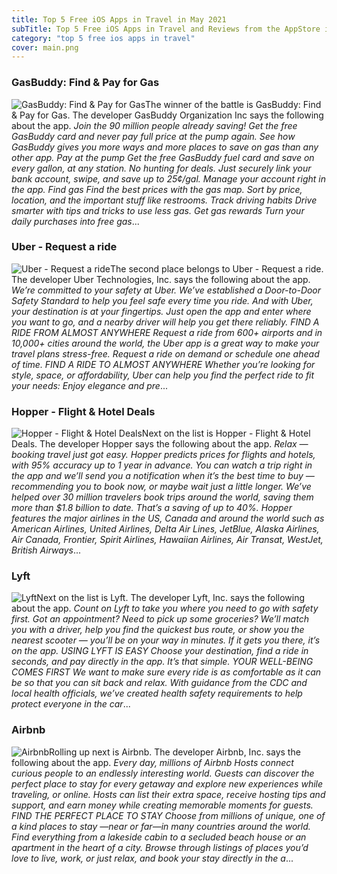 ```yaml
---
title: Top 5 Free iOS Apps in Travel in May 2021
subTitle: Top 5 Free iOS Apps in Travel and Reviews from the AppStore in May 2021.
category: "top 5 free ios apps in travel"
cover: main.png
---
```


### GasBuddy: Find & Pay for Gas

![GasBuddy: Find & Pay for Gas](https://is4-ssl.mzstatic.com/image/thumb/Purple115/v4/03/a5/ff/03a5ff3a-64b7-298e-97ee-942fffbb1528/Release-0-0-1x_U007emarketing-0-0-0-10-0-0-sRGB-0-0-0-GLES2_U002c0-512MB-85-220-0-0.png/100x100bb.png)The winner of the battle is GasBuddy: Find & Pay for Gas. The developer GasBuddy Organization Inc says the following about the app. _Join the 90 million people already saving! Get the free GasBuddy card and never pay full price at the pump again. See how GasBuddy gives you more ways and more places to save on gas than any other app.   Pay at the pump Get the free GasBuddy fuel card and save on every gallon, at any station. No hunting for deals. Just securely link your bank account, swipe, and save up to 25¢/gal. Manage your account right in the app.    Find gas Find the best prices with the gas map. Sort by price, location, and the important stuff like restrooms.  Track driving habits Drive smarter with tips and tricks to use less gas.  Get gas rewards Turn your daily purchases into free gas_...

### Uber - Request a ride

![Uber - Request a ride](https://is2-ssl.mzstatic.com/image/thumb/Purple125/v4/15/c0/6e/15c06e7b-cebb-7172-1826-685df464f6e0/AppIcon-0-0-1x_U007emarketing-0-0-0-7-0-0-sRGB-0-0-0-GLES2_U002c0-512MB-85-220-0-0.png/100x100bb.png)The second place belongs to Uber - Request a ride. The developer Uber Technologies, Inc. says the following about the app. _We’re committed to your safety at Uber. We’ve established a Door-to-Door Safety Standard to help you feel safe every time you ride.  And with Uber, your destination is at your fingertips. Just open the app and enter where you want to go, and a nearby driver will help you get there reliably.  FIND A RIDE FROM ALMOST ANYWHERE Request a ride from 600+ airports and in 10,000+ cities around the world, the Uber app is a great way to make your travel plans stress-free. Request a ride on demand or schedule one ahead of time.      FIND A RIDE TO ALMOST ANYWHERE Whether you’re looking for style, space, or affordability, Uber can help you find the perfect ride to fit your needs:  Enjoy elegance and pre_...

### Hopper - Flight & Hotel Deals

![Hopper - Flight & Hotel Deals](https://is2-ssl.mzstatic.com/image/thumb/Purple115/v4/ee/e6/81/eee68192-f39d-406b-2bd1-dafce1e7c14b/AppIcon-0-0-1x_U007emarketing-0-0-0-5-0-0-sRGB-0-0-0-GLES2_U002c0-512MB-85-220-0-0.png/100x100bb.png)Next on the list is Hopper - Flight & Hotel Deals. The developer Hopper says the following about the app. _Relax — booking travel just got easy.  Hopper predicts prices for flights and hotels, with 95% accuracy up to 1 year in advance. You can watch a trip right in the app and we’ll send you a notification when it’s the best time to buy — recommending you to book now, or maybe wait just a little longer.  We’ve helped over 30 million travelers book trips around the world, saving them more than $1.8 billion to date. That’s a saving of up to 40%.  Hopper features the major airlines in the US, Canada and around the world such as American Airlines, United Airlines, Delta Air Lines, JetBlue, Alaska Airlines, Air Canada, Frontier, Spirit Airlines, Hawaiian Airlines, Air Transat, WestJet, British Airways_...

### Lyft

![Lyft](https://is1-ssl.mzstatic.com/image/thumb/Purple125/v4/31/4f/9e/314f9ef1-987f-c5c4-7bde-40ca98a3f0fc/PassengerAppIcon-0-0-1x_U007emarketing-0-0-0-7-0-0-sRGB-0-0-0-GLES2_U002c0-512MB-85-220-0-0.png/100x100bb.png)Next on the list is Lyft. The developer Lyft, Inc. says the following about the app. _Count on Lyft to take you where you need to go with safety first. Got an appointment? Need to pick up some groceries? We’ll match you with a driver, help you find the quickest bus route, or show you the nearest scooter — you’ll be on your way in minutes. If it gets you there, it’s on the app.   USING LYFT IS EASY Choose your destination, find a ride in seconds, and pay directly in the app. It’s that simple.   YOUR WELL-BEING COMES FIRST We want to make sure every ride is as comfortable as it can be so that you can sit back and relax. With guidance from the CDC and local health officials, we’ve created health safety requirements to help protect everyone in the car_...

### Airbnb

![Airbnb](https://is2-ssl.mzstatic.com/image/thumb/Purple115/v4/6a/5f/83/6a5f83d0-e0ae-7639-2918-36ac2ffb3351/AppIcon-1x_U007emarketing-0-7-0-0-0-85-220-0.png/100x100bb.png)Rolling up next is Airbnb. The developer Airbnb, Inc. says the following about the app. _Every day, millions of Airbnb Hosts connect curious people to an endlessly interesting world.  Guests can discover the perfect place to stay for every getaway and explore new experiences while traveling, or online. Hosts can list their extra space, receive hosting tips and support, and earn money while creating memorable moments for guests.  FIND THE PERFECT PLACE TO STAY Choose from millions of unique, one of a kind places to stay —near or far—in many countries around the world. Find everything from a lakeside cabin to a secluded beach house or an apartment in the heart of a city. Browse through listings of places you’d love to live, work, or just relax, and book your stay directly in the a_...

